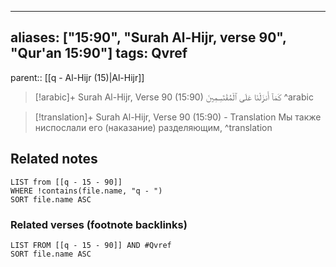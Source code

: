 
---
aliases: ["15:90", "Surah Al-Hijr, verse 90", "Qur'an 15:90"]
tags: Qvref
---

parent:: [[q - Al-Hijr (15)|Al-Hijr]]

> [!arabic]+ Surah Al-Hijr, Verse 90 (15:90)
> <span class="quran-arabic">كَمَآ أَنزَلْنَا عَلَى ٱلْمُقْتَسِمِينَ</span>
^arabic

> [!translation]+ Surah Al-Hijr, Verse 90 (15:90) - Translation
> Мы также ниспослали его (наказание) разделяющим,
^translation



## Related notes
```dataview
LIST from [[q - 15 - 90]]
WHERE !contains(file.name, "q - ")
SORT file.name ASC
```

### Related verses (footnote backlinks)
```dataview
LIST FROM [[q - 15 - 90]] AND #Qvref
SORT file.name ASC
```

